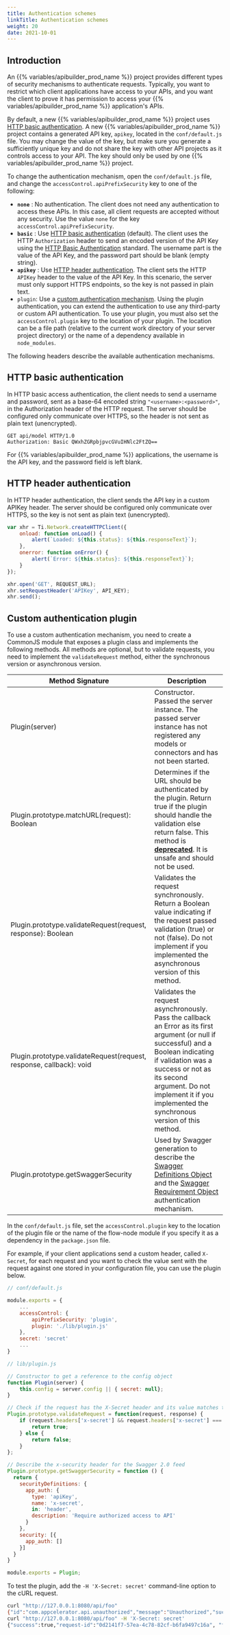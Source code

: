 ```yaml
---
title: Authentication schemes
linkTitle: Authentication schemes
weight: 20
date: 2021-10-01
---
```


## Introduction

An {{% variables/apibuilder_prod_name %}} project provides different types of security mechanisms to authenticate requests. Typically, you want to restrict which client applications have access to your APIs, and you want the client to prove it has permission to access your {{% variables/apibuilder_prod_name %}} application's APIs.

By default, a new {{% variables/apibuilder_prod_name %}} project uses [HTTP basic authentication](#http-basic-authentication). A new {{% variables/apibuilder_prod_name %}} project contains a generated API key, `apikey`, located in the `conf/default.js` file. You may change the value of the key, but make sure you generate a sufficiently unique key and do not share the key with other API projects as it controls access to your API. The key should only be used by one {{% variables/apibuilder_prod_name %}} project.

To change the authentication mechanism, open the `conf/default.js` file, and change the `accessControl.apiPrefixSecurity` key to one of the following:

* **`none`** : No authentication. The client does not need any authentication to access these APIs. In this case, all client requests are accepted without any security. Use the value `none` for the key `accessControl.apiPrefixSecurity`.
* **`basic`** : Use [HTTP basic authentication](#http-basic-authentication) (default). The client uses the HTTP `Authorization` header to send an encoded version of the API Key using the [HTTP Basic Authentication](http://en.wikipedia.org/wiki/Basic_access_authentication) standard. The username part is the value of the API Key, and the password part should be blank (empty string).
* **`apikey`** : Use [HTTP header authentication](#http-header-authentication). The client sets the HTTP `APIKey` header to the value of the API Key. In this scenario, the server must only support HTTPS endpoints, so the key is not passed in plain text.
* `plugin`: Use a [custom authentication mechanism](#custom-authentication-plugin). Using the plugin authentication, you can extend the authentication to use any third-party or custom API authentication. To use your plugin, you must also set the `accessControl.plugin` key to the location of your plugin. The location can be a file path (relative to the current work directory of your server project directory) or the name of a dependency available in `node_modules`.

The following headers describe the available authentication mechanisms.

## HTTP basic authentication

In HTTP basic access authentication, the client needs to send a username and password, sent as a base-64 encoded string `"<username>:<password>"`, in the Authorization header of the HTTP request. The server should be configured only communicate over HTTPS, so the header is not sent as plain text (unencrypted).

```http
GET api/model HTTP/1.0
Authorization: Basic QWxhZGRpbjpvcGVuIHNlc2FtZQ==
```

For {{% variables/apibuilder_prod_name %}} applications, the username is the API key, and the password field is left blank.

## HTTP header authentication

In HTTP header authentication, the client sends the API key in a custom APIKey header. The server should be configured only communicate over HTTPS, so the key is not sent as plain text (unencrypted).

```javascript
var xhr = Ti.Network.createHTTPClient({
    onload: function onLoad() {
        alert(`Loaded: ${this.status}: ${this.responseText}`);
    },
    onerror: function onError() {
        alert(`Error: ${this.status}: ${this.responseText}`);
    }
});

xhr.open('GET', REQUEST_URL);
xhr.setRequestHeader('APIKey', API_KEY);
xhr.send();
```

## Custom authentication plugin

To use a custom authentication mechanism, you need to create a CommonJS module that exposes a plugin class and implements the following methods. All methods are optional, but to validate requests, you need to implement the `validateRequest` method, either the synchronous version or asynchronous version.

| Method Signature | Description |
| --- | --- |
| Plugin(server) | Constructor. Passed the server instance. The passed server instance has not registered any models or connectors and has not been started. |
| Plugin.prototype.matchURL(request): Boolean | Determines if the URL should be authenticated by the plugin. Return true if the plugin should handle the validation else return false. This method is **[deprecated](/docs/deprecations/change_in_the_way_of_handling_authentication_and_authentication_plugins/)**. It is unsafe and should not be used. |
| Plugin.prototype.validateRequest(request, response): Boolean | Validates the request synchronously. Return a Boolean value indicating if the request passed validation (true) or not (false). Do not implement if you implemented the asynchronous version of this method. |
| Plugin.prototype.validateRequest(request, response, callback): void | Validates the request asynchronously. Pass the callback an Error as its first argument (or null if successful) and a Boolean indicating if validation was a success or not as its second argument. Do not implement it if you implemented the synchronous version of this method. |
| Plugin.prototype.getSwaggerSecurity | Used by Swagger generation to describe the [Swagger Definitions Object](https://github.com/OAI/OpenAPI-Specification/blob/master/versions/2.0.md#security-definitions-object) and the [Swagger Requirement Object](https://github.com/OAI/OpenAPI-Specification/blob/master/versions/2.0.md#security-requirement-object) authentication mechanism. |

In the `conf/default.js` file, set the `accessControl.plugin` key to the location of the plugin file or the name of the flow-node module if you specify it as a dependency in the `package.json` file.

For example, if your client applications send a custom header, called `X-Secret`, for each request and you want to check the value sent with the request against one stored in your configuration file, you can use the plugin below.

```javascript
// conf/default.js

module.exports = {
    ...
    accessControl: {
        apiPrefixSecurity: 'plugin',
        plugin: './lib/plugin.js'
    },
    secret: 'secret'
    ...
}
```

```javascript
// lib/plugin.js

// Constructor to get a reference to the config object
function Plugin(server) {
    this.config = server.config || { secret: null};
}

// Check if the request has the X-Secret header and its value matches the config file
Plugin.prototype.validateRequest = function(request, response) {
    if (request.headers['x-secret'] && request.headers['x-secret'] === this.config.secret) {
        return true;
    } else {
        return false;
    }
};

// Describe the x-security header for the Swagger 2.0 feed
Plugin.prototype.getSwaggerSecurity = function () {
  return {
    securityDefinitions: {
      app_auth: {
        type: 'apiKey',
        name: 'x-secret',
        in: 'header',
        description: 'Require authorized access to API'
      }
    },
    security: [{
      app_auth: []
    }]
  }
}

module.exports = Plugin;
```

To test the plugin, add the `-H 'X-Secret: secret'` command-line option to the cURL request.

```bash
curl "http://127.0.0.1:8080/api/foo"
{"id":"com.appcelerator.api.unauthorized","message":"Unauthorized","success":false}
curl "http://127.0.0.1:8080/api/foo" -H 'X-Secret: secret'
{"success":true,"request-id":"0d2141f7-57ea-4c78-82cf-b6fa9497c16a", "foo":"bar"}
```

